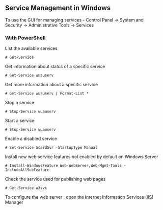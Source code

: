 ## Service Management in Windows
To use the GUI for managing services -
Control Panel -> System and Security -> Administrative Tools -> Services

### With PowerShell
List the available services
```
# Get-Service
```
Get information about status of a specific service
```
# Get-Service wuauserv
```
Get more information about a specific service
```
# Get-Service wuauserv | Format-List *
```
Stop a service
```
# Stop-Service wuauserv
```
Start a service
```
# Stop-Service wuauserv
```
Enable a disabled service
```
# Set-Service ScardSvr -StartupType Manual
```
Install new web service features not enabled by default on Windows Server
```
# Install-WindowsFeature Web-WebServer,Web-Mgmt-Tools -IncludeAllSubFeature
```
Check the service used for publishing web pages
```
# Get-Service w3svc
```
To configure the web server , open the Internet Information Services (IIS) Manager
